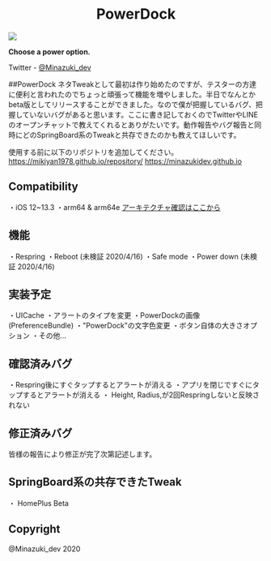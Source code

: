 <h1 align="center">PowerDock</h1>
<img src="image/PowerDock.png">

**Choose a power option.**

Twitter         - [@Minazuki_dev](https://twitter.com/Minazuki_dev)



##PowerDock
ネタTweakとして最初は作り始めたのですが、テスターの方達に便利と言われたのでちょっと頑張って機能を増やしました。半日でなんとかbeta版としてリリースすることができました。なので僕が把握しているバグ、把握していないバグがあると思います。ここに書き記しておくのでTwitterやLINEのオープンチャットで教えてくれるとありがたいです。動作報告やバグ報告と同時にどのSpringBoard系のTweakと共存できたのかも教えてほしいです。

使用する前に以下のリポジトリを追加してください。
https://mikiyan1978.github.io/repository/
https://minazukidev.github.io

## Compatibility

・iOS 12~13.3
・arm64 & arm64e
[アーキテクチャ確認はここから](https://qiita.com/takkyun/items/814aa45beee422a5f0c6)

## 機能
・Respring
・Reboot (未検証 2020/4/16)
・Safe mode
・Power down (未検証 2020/4/16)

## 実装予定
・UICache
・アラートのタイプを変更
・PowerDockの画像 (PreferenceBundle)
・"PowerDock"の文字色変更
・ボタン自体の大きさオプション
・その他…

## 確認済みバグ
・Respring後にすぐタップするとアラートが消える
・アプリを閉じですぐにタップするとアラートが消える
・ Height, Radius,が2回Respringしないと反映されない

## 修正済みバグ
皆様の報告により修正が完了次第記述します。

## SpringBoard系の共存できたTweak
・ HomePlus Beta

## Copyright
@Minazuki_dev 2020







